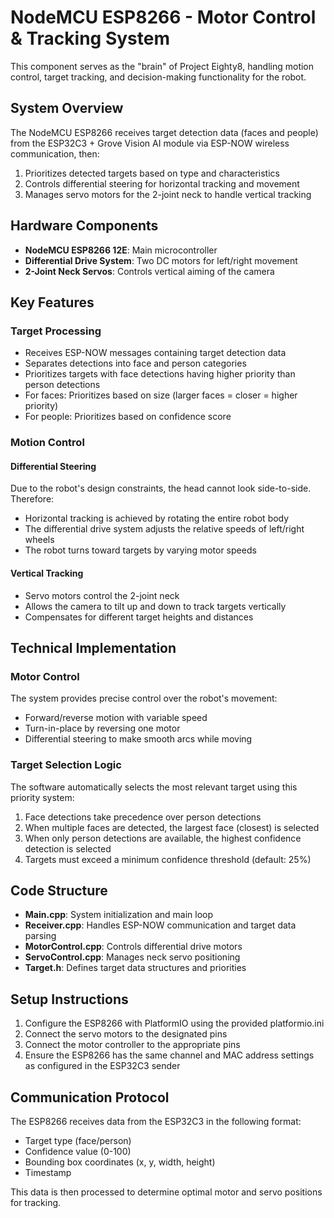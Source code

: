 # NodeMCU ESP8266 - Motor Control & Tracking System

This component serves as the "brain" of Project Eighty8, handling motion control, target tracking, and decision-making functionality for the robot.

## System Overview

The NodeMCU ESP8266 receives target detection data (faces and people) from the ESP32C3 + Grove Vision AI module via ESP-NOW wireless communication, then:

1. Prioritizes detected targets based on type and characteristics
2. Controls differential steering for horizontal tracking and movement
3. Manages servo motors for the 2-joint neck to handle vertical tracking

## Hardware Components

- **NodeMCU ESP8266 12E**: Main microcontroller
- **Differential Drive System**: Two DC motors for left/right movement
- **2-Joint Neck Servos**: Controls vertical aiming of the camera

## Key Features

### Target Processing

- Receives ESP-NOW messages containing target detection data
- Separates detections into face and person categories
- Prioritizes targets with face detections having higher priority than person detections
- For faces: Prioritizes based on size (larger faces = closer = higher priority)
- For people: Prioritizes based on confidence score

### Motion Control

#### Differential Steering
Due to the robot's design constraints, the head cannot look side-to-side. Therefore:
- Horizontal tracking is achieved by rotating the entire robot body
- The differential drive system adjusts the relative speeds of left/right wheels
- The robot turns toward targets by varying motor speeds

#### Vertical Tracking
- Servo motors control the 2-joint neck
- Allows the camera to tilt up and down to track targets vertically
- Compensates for different target heights and distances

## Technical Implementation

### Motor Control

The system provides precise control over the robot's movement:
- Forward/reverse motion with variable speed
- Turn-in-place by reversing one motor
- Differential steering to make smooth arcs while moving

### Target Selection Logic

The software automatically selects the most relevant target using this priority system:
1. Face detections take precedence over person detections
2. When multiple faces are detected, the largest face (closest) is selected
3. When only person detections are available, the highest confidence detection is selected
4. Targets must exceed a minimum confidence threshold (default: 25%)

## Code Structure

- **Main.cpp**: System initialization and main loop
- **Receiver.cpp**: Handles ESP-NOW communication and target data parsing
- **MotorControl.cpp**: Controls differential drive motors
- **ServoControl.cpp**: Manages neck servo positioning
- **Target.h**: Defines target data structures and priorities

## Setup Instructions

1. Configure the ESP8266 with PlatformIO using the provided platformio.ini
2. Connect the servo motors to the designated pins
3. Connect the motor controller to the appropriate pins
4. Ensure the ESP8266 has the same channel and MAC address settings as configured in the ESP32C3 sender

## Communication Protocol

The ESP8266 receives data from the ESP32C3 in the following format:
- Target type (face/person)
- Confidence value (0-100)
- Bounding box coordinates (x, y, width, height)
- Timestamp

This data is then processed to determine optimal motor and servo positions for tracking.

